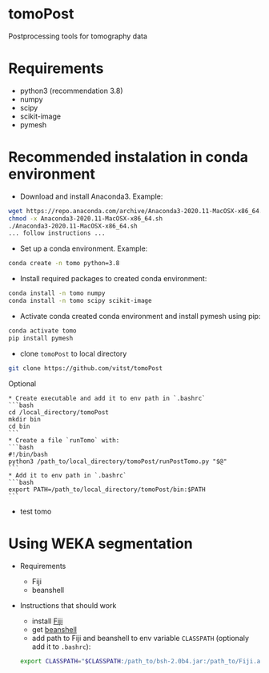 # tomoPost
Postprocessing tools for tomography data


# Requirements

* python3 (recommendation 3.8)
* numpy
* scipy
* scikit-image
* pymesh


# Recommended instalation in conda environment

* Download and install Anaconda3. Example:
```bash
wget https://repo.anaconda.com/archive/Anaconda3-2020.11-MacOSX-x86_64.sh
chmod -x Anaconda3-2020.11-MacOSX-x86_64.sh
./Anaconda3-2020.11-MacOSX-x86_64.sh
... follow instructions ...
```

* Set up a conda environment. Example:
```bash
conda create -n tomo python=3.8
```

* Install required packages to created conda environment:
```bash
conda install -n tomo numpy
conda install -n tomo scipy scikit-image
```

* Activate conda created conda environment and install pymesh using pip: 
```bash
conda activate tomo	
pip install pymesh
```

* clone `tomoPost` to local directory
```bash
git clone https://github.com/vitst/tomoPost
```

Optional

	* Create executable and add it to env path in `.bashrc`
	```bash
	cd /local_directory/tomoPost
	mkdir bin
    cd bin
	```
	* Create a file `runTomo` with:
    ```bash
    #!/bin/bash
    python3 /path_to/local_directory/tomoPost/runPostTomo.py "$@"
    ```
	* Add it to env path in `.bashrc`
	```bash
	export PATH=/path_to/local_directory/tomoPost/bin:$PATH
	```

* test tomo

# Using WEKA segmentation

* Requirements
	* Fiji
	* beanshell

* Instructions that should work
	* install [Fiji](https://imagej.net/Fiji)
	* get [beanshell](https://github.com/beanshell/beanshell)
	* add path to Fiji and beanshell to env variable `CLASSPATH` (optionaly add it to `.bashrc`):
	```bash
	export CLASSPATH="$CLASSPATH:/path_to/bsh-2.0b4.jar:/path_to/Fiji.app/jars/*:/path_to/Fiji.app/plugins/*"
	```


